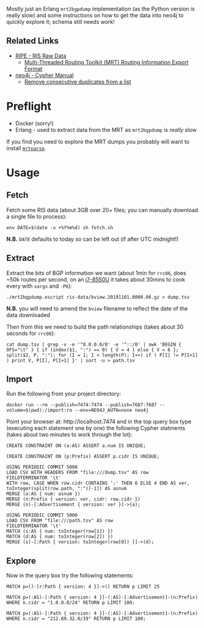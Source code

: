 Mostly just an Erlang `mrt2bgpdump` implementation (as the Python version is really slow) and some instructions on how to get the data into neo4j to quickly explore it; schema still needs work!

## Related Links

 * [RIPE - RIS Raw Data](https://www.ripe.net/analyse/internet-measurements/routing-information-service-ris/ris-raw-data)
     * [Multi-Threaded Routing Toolkit (MRT) Routing Information Export Format](https://tools.ietf.org/html/rfc6396)
 * [neo4j - Cypher Manual](https://neo4j.com/docs/cypher-manual/current/)
     * [Remove consecutive duplicates from a list](https://markhneedham.com/blog/2019/01/12/neo4j-cypher-remove-consecutive-duplicates/)

# Preflight

 * Docker (sorry!)
 * Erlang - used to extract data from the MRT as `mrt2bgpdump` is *really* slow

If you find you need to explore the MRT dumps you probably will want to install [`mrtparse`](https://github.com/t2mune/mrtparse).

# Usage

## Fetch

Fetch some RIS data (about 3GB over 20+ files; you can manually download a single file to process):

    env DATE=$(date -u +%Y%m%d) sh fetch.sh

**N.B.** `DATE` defaults to today so can be left out (if after UTC midnight!) 

## Extract

Extract the bits of BGP information we want (about 1min for `rrc06`, does ~50k routes per second, on an [i7-8550U](https://ark.intel.com/content/www/us/en/ark/products/122589/intel-core-i7-8550u-processor-8m-cache-up-to-4-00-ghz.html) it takes about 30mins to cook every with `xargs` and `-P6`):

    ./mrt2bgpdump.escript ris-data/bview.20191101.0000.06.gz > dump.tsv

**N.B.** you will need to amend the `bview` filename to reflect the date of the data downloaded

Then from this we need to build the path relationships (takes about 30 seconds for `rrc06`):

    cat dump.tsv | grep -v -e '^0.0.0.0/0' -e '^::/0' | awk 'BEGIN { OFS="\t" } { if (index($1, ":") == 0) { V = 4 } else { V = 6 }; split($2, P, ":"); for (I = 1; I < length(P); I++) if ( P[I] != P[I+1] ) print V, P[I], P[I+1] }' | sort -u > path.tsv

## Import

Run the following from your project directory:

    docker run --rm --publish=7474:7474 --publish=7687:7687 --volume=$(pwd):/import:ro --env=NEO4J_AUTH=none neo4j

Point your browser at: http://localhost:7474 and in the top query box type (executing each statement one by one) the following Cypher statments (takes about two minutes to work through the lot):

    CREATE CONSTRAINT ON (a:AS) ASSERT a.num IS UNIQUE;

    CREATE CONSTRAINT ON (p:Prefix) ASSERT p.cidr IS UNIQUE;

    USING PERIODIC COMMIT 5000
    LOAD CSV WITH HEADERS FROM "file:///dump.tsv" AS row
    FIELDTERMINATOR '\t'
    WITH row, CASE WHEN row.cidr CONTAINS ':' THEN 6 ELSE 4 END AS ver, toInteger(split(row.path, ":")[-1]) AS asnum
    MERGE (a:AS { num: asnum })
    MERGE (n:Prefix { version: ver, cidr: row.cidr })
    MERGE (n)-[:Advertisement { version: ver }]->(a);

    USING PERIODIC COMMIT 5000
    LOAD CSV FROM "file:///path.tsv" AS row
    FIELDTERMINATOR '\t'
    MATCH (s:AS { num: toInteger(row[1]) })
    MATCH (d:AS { num: toInteger(row[2]) })
    MERGE (s)-[:Path { version: toInteger(row[0]) }]->(d);

## Explore

Now in the query box try the following statements:

    MATCH p=()-[r:Path { version: 4 }]->() RETURN p LIMIT 25

    MATCH p=(:AS)-[:Path { version: 4 }]-(:AS)-[:Advertisement]-(n:Prefix) WHERE n.cidr = "1.0.0.0/24" RETURN p LIMIT 100;

    MATCH p=(:AS)-[:Path { version: 4 }]-(:AS)-[:Advertisement]-(n:Prefix) WHERE n.cidr = "212.69.32.0/19" RETURN p LIMIT 100;
